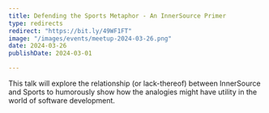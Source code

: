 ```yaml
---
title: Defending the Sports Metaphor - An InnerSource Primer
type: redirects
redirect: "https://bit.ly/49WF1FT"
image: "/images/events/meetup-2024-03-26.png"
date: 2024-03-26
publishDate: 2024-03-01

---
```


This talk will explore the relationship (or lack-thereof) between InnerSource and Sports to humorously show how the analogies might have utility in the world of software development.

